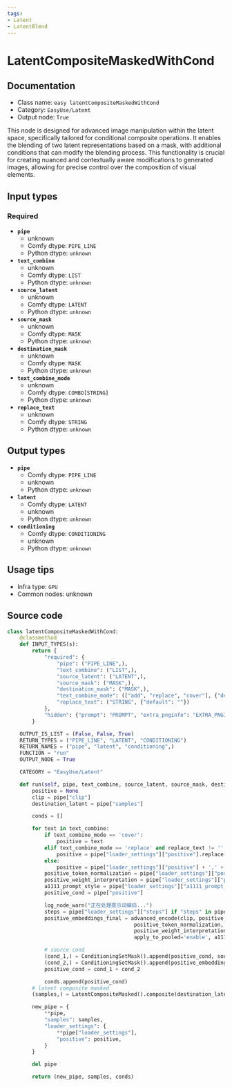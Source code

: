 ```yaml
---
tags:
- Latent
- LatentBlend
---
```


# LatentCompositeMaskedWithCond
## Documentation
- Class name: `easy latentCompositeMaskedWithCond`
- Category: `EasyUse/Latent`
- Output node: `True`

This node is designed for advanced image manipulation within the latent space, specifically tailored for conditional composite operations. It enables the blending of two latent representations based on a mask, with additional conditions that can modify the blending process. This functionality is crucial for creating nuanced and contextually aware modifications to generated images, allowing for precise control over the composition of visual elements.
## Input types
### Required
- **`pipe`**
    - unknown
    - Comfy dtype: `PIPE_LINE`
    - Python dtype: `unknown`
- **`text_combine`**
    - unknown
    - Comfy dtype: `LIST`
    - Python dtype: `unknown`
- **`source_latent`**
    - unknown
    - Comfy dtype: `LATENT`
    - Python dtype: `unknown`
- **`source_mask`**
    - unknown
    - Comfy dtype: `MASK`
    - Python dtype: `unknown`
- **`destination_mask`**
    - unknown
    - Comfy dtype: `MASK`
    - Python dtype: `unknown`
- **`text_combine_mode`**
    - unknown
    - Comfy dtype: `COMBO[STRING]`
    - Python dtype: `unknown`
- **`replace_text`**
    - unknown
    - Comfy dtype: `STRING`
    - Python dtype: `unknown`
## Output types
- **`pipe`**
    - Comfy dtype: `PIPE_LINE`
    - unknown
    - Python dtype: `unknown`
- **`latent`**
    - Comfy dtype: `LATENT`
    - unknown
    - Python dtype: `unknown`
- **`conditioning`**
    - Comfy dtype: `CONDITIONING`
    - unknown
    - Python dtype: `unknown`
## Usage tips
- Infra type: `GPU`
- Common nodes: unknown


## Source code
```python
class latentCompositeMaskedWithCond:
    @classmethod
    def INPUT_TYPES(s):
        return {
            "required": {
                "pipe": ("PIPE_LINE",),
                "text_combine": ("LIST",),
                "source_latent": ("LATENT",),
                "source_mask": ("MASK",),
                "destination_mask": ("MASK",),
                "text_combine_mode": (["add", "replace", "cover"], {"default": "add"}),
                "replace_text": ("STRING", {"default": ""})
            },
            "hidden": {"prompt": "PROMPT", "extra_pnginfo": "EXTRA_PNGINFO", "my_unique_id": "UNIQUE_ID"},
        }

    OUTPUT_IS_LIST = (False, False, True)
    RETURN_TYPES = ("PIPE_LINE", "LATENT", "CONDITIONING")
    RETURN_NAMES = ("pipe", "latent", "conditioning",)
    FUNCTION = "run"
    OUTPUT_NODE = True

    CATEGORY = "EasyUse/Latent"

    def run(self, pipe, text_combine, source_latent, source_mask, destination_mask, text_combine_mode, replace_text, prompt=None, extra_pnginfo=None, my_unique_id=None):
        positive = None
        clip = pipe["clip"]
        destination_latent = pipe["samples"]

        conds = []

        for text in text_combine:
            if text_combine_mode == 'cover':
                positive = text
            elif text_combine_mode == 'replace' and replace_text != '':
                positive = pipe["loader_settings"]["positive"].replace(replace_text, text)
            else:
                positive = pipe["loader_settings"]["positive"] + ',' + text
            positive_token_normalization = pipe["loader_settings"]["positive_token_normalization"]
            positive_weight_interpretation = pipe["loader_settings"]["positive_weight_interpretation"]
            a1111_prompt_style = pipe["loader_settings"]["a1111_prompt_style"]
            positive_cond = pipe["positive"]

            log_node_warn("正在处理提示词编码...")
            steps = pipe["loader_settings"]["steps"] if "steps" in pipe["loader_settings"] else 1
            positive_embeddings_final = advanced_encode(clip, positive,
                                         positive_token_normalization,
                                         positive_weight_interpretation, w_max=1.0,
                                         apply_to_pooled='enable', a1111_prompt_style=a1111_prompt_style, steps=steps)

            # source cond
            (cond_1,) = ConditioningSetMask().append(positive_cond, source_mask, "default", 1)
            (cond_2,) = ConditioningSetMask().append(positive_embeddings_final, destination_mask, "default", 1)
            positive_cond = cond_1 + cond_2

            conds.append(positive_cond)
        # latent composite masked
        (samples,) = LatentCompositeMasked().composite(destination_latent, source_latent, 0, 0, False)

        new_pipe = {
            **pipe,
            "samples": samples,
            "loader_settings": {
                **pipe["loader_settings"],
                "positive": positive,
            }
        }

        del pipe

        return (new_pipe, samples, conds)

```
